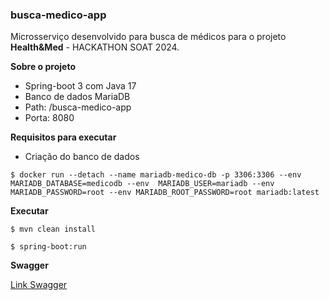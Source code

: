 ### busca-medico-app

Microsserviço desenvolvido para busca de médicos para o projeto **Health&Med** - HACKATHON SOAT 2024.


**Sobre o projeto**

* Spring-boot 3 com Java 17
* Banco de dados MariaDB
* Path: /busca-medico-app
* Porta: 8080


**Requisitos para executar**

- Criação do banco de dados

```
$ docker run --detach --name mariadb-medico-db -p 3306:3306 --env MARIADB_DATABASE=medicodb --env  MARIADB_USER=mariadb --env MARIADB_PASSWORD=root --env MARIADB_ROOT_PASSWORD=root mariadb:latest
```

**Executar**

```
$ mvn clean install
```

```
$ spring-boot:run
```

**Swagger**

[Link Swagger](http://localhost:8080/busca-medico-app/swagger-ui/swagger-ui/index.html)
